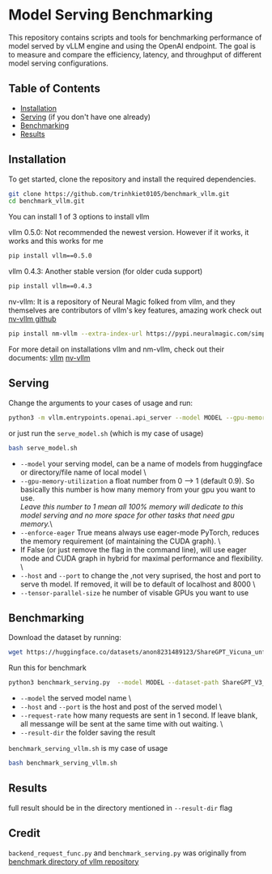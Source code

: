# Model Serving Benchmarking

This repository contains scripts and tools for benchmarking performance of model served by vLLM engine and using the OpenAI endpoint. The goal is to measure and compare the efficiency, latency, and throughput of different model serving configurations.

## Table of Contents

- [Installation](#installation)
- [Serving](#serving) (if you don't have one already)
- [Benchmarking](#benchmarking)
- [Results](#results)

## Installation

To get started, clone the repository and install the required dependencies.

```bash
git clone https://github.com/trinhkiet0105/benchmark_vllm.git
cd benchmark_vllm.git
```

You can install 1 of 3 options to install vllm

vllm 0.5.0:
Not recommended the newest version. However if it works, it works and this works for me

```bash
pip install vllm==0.5.0
```

vllm 0.4.3:
Another stable version (for older cuda support)

```bash
pip install vllm==0.4.3
```

nv-vllm:
It is a repository of Neural Magic folked from vllm, and they themselves are contributors of vllm's key features, amazing work check out [nv-vllm github](https://github.com/neuralmagic/nm-vllm)

```bash
pip install nm-vllm --extra-index-url https://pypi.neuralmagic.com/simple
```

For more detail on installations vllm and nm-vllm, check out their documents:
[vllm](https://docs.vllm.ai)
[nv-vllm](https://docs.neuralmagic.com/products/nm-vllm/)

## Serving

Change the arguments to your cases of usage and run:

```bash
python3 -m vllm.entrypoints.openai.api_server --model MODEL --gpu-memory-utilization GPU_MEMORY_UTILIZATION --tensor-parallel-size TENSOR_PARALLEL_SIZE --host HOST --port PORT --enforce-eager 
```

or just run the `serve_model.sh` (which is my case of usage)

```bash
bash serve_model.sh
```

- `--model` your serving model, can be a name of models from huggingface or directory/file name of local model \
- `--gpu-memory-utilization` a float number from 0 --> 1 (default 0.9). So basically this number is how many memory from your gpu you want to use.\
*Leave this number to 1 mean all 100% memory will dedicate to this model serving and no more space for other tasks that need gpu memory.*\
- `--enforce-eager` True means always use eager-mode PyTorch, reduces the memory requirement (of maintaining the CUDA graph). \
- If False (or just remove the flag in the command line), will use eager mode and CUDA graph in hybrid for maximal performance and flexibility. \
- `--host` and `--port` to change the ,not very suprised, the host and port to serve th model. If removed, it will be to default of localhost and 8000 \
- `--tensor-parallel-size` he number of visable GPUs you want to use

## Benchmarking

Download the dataset by running:

```bash
wget https://huggingface.co/datasets/anon8231489123/ShareGPT_Vicuna_unfiltered/resolve/main/ShareGPT_V3_unfiltered_cleaned_split.json
```

Run this for benchmark

```bash
python3 benchmark_serving.py  --model MODEL --dataset-path ShareGPT_V3_unfiltered_cleaned_split.json --host HOST --port PORT --request-rate REQUEST_RATE --save-result --result-dir RESULT_DIR
```

- `--model` the served model name \
- `--host` and `--port` is the host and post of the served model \
- `--request-rate` how many requests are sent in 1 second. If leave blank, all messange will be sent at the same time with out waiting. \
- `--result-dir` the folder saving the result

`benchmark_serving_vllm.sh` is my case of usage

```bash
bash benchmark_serving_vllm.sh
```

## Results

full result should be in the directory mentioned in `--result-dir` flag

## Credit

`backend_request_func.py` and `benchmark_serving.py` was originally from [benchmark directory of vllm repository](https://github.com/vllm-project/vllm/tree/main/benchmarks)

